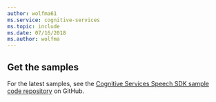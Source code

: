 ```yaml
---
author: wolfma61
ms.service: cognitive-services
ms.topic: include
ms.date: 07/16/2018
ms.author: wolfma
---
```


## Get the samples

For the latest samples, see the [Cognitive Services Speech SDK sample code repository](https://aka.ms/csspeech/samples) on GitHub.

